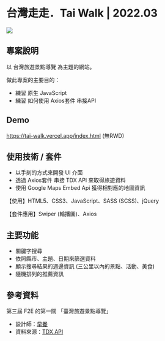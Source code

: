 # 台灣走走．Tai Walk | 2022.03
![](https://i.imgur.com/Wb4BULe.jpg)

## 專案說明
以 台灣旅遊景點導覽 為主題的網站。

做此專案的主要目的：

- 練習 原生 JavaScript
- 練習 如何使用 Axios套件 串接API


## Demo
https://tai-walk.vercel.app/index.html (無RWD) 


## 使用技術 / 套件
- 以手刻的方式來開發 UI 介面
- 透過 Axios套件 串接 TDX API 來取得旅遊資料
- 使用 Google Maps Embed Api 獲得相對應的地圖資訊

【使用】HTML5、CSS3、JavaScript、SASS (SCSS)、jQuery

【套件應用】Swiper (輪播圖)、Axios


## 主要功能
 - 關鍵字搜尋
 - 依照縣市、主題、日期來篩選資料
 - 顯示搜尋結果的週邊資訊 (三公里以內的景點、活動、美食)
 - 隨機排列的推薦資訊


## 參考資料
第三屆 F2E 的第一關 「臺灣旅遊景點導覽」

- 設計師：[早餐](https://2021.thef2e.com/users/6296427084285739247/)
- 資料來源：[TDX API](https://tdx.transportdata.tw/api-service/swagger#/Tourism)
